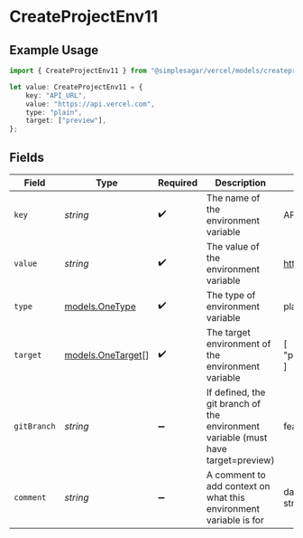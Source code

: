 # CreateProjectEnv11

## Example Usage

```typescript
import { CreateProjectEnv11 } from "@simplesagar/vercel/models/createprojectenvop.js";

let value: CreateProjectEnv11 = {
    key: "API_URL",
    value: "https://api.vercel.com",
    type: "plain",
    target: ["preview"],
};
```

## Fields

| Field                                                                             | Type                                                                              | Required                                                                          | Description                                                                       | Example                                                                           |
| --------------------------------------------------------------------------------- | --------------------------------------------------------------------------------- | --------------------------------------------------------------------------------- | --------------------------------------------------------------------------------- | --------------------------------------------------------------------------------- |
| `key`                                                                             | *string*                                                                          | :heavy_check_mark:                                                                | The name of the environment variable                                              | API_URL                                                                           |
| `value`                                                                           | *string*                                                                          | :heavy_check_mark:                                                                | The value of the environment variable                                             | https://api.vercel.com                                                            |
| `type`                                                                            | [models.OneType](../models/onetype.md)                                            | :heavy_check_mark:                                                                | The type of environment variable                                                  | plain                                                                             |
| `target`                                                                          | [models.OneTarget](../models/onetarget.md)[]                                      | :heavy_check_mark:                                                                | The target environment of the environment variable                                | [<br/>"preview"<br/>]                                                             |
| `gitBranch`                                                                       | *string*                                                                          | :heavy_minus_sign:                                                                | If defined, the git branch of the environment variable (must have target=preview) | feature-1                                                                         |
| `comment`                                                                         | *string*                                                                          | :heavy_minus_sign:                                                                | A comment to add context on what this environment variable is for                 | database connection string for production                                         |